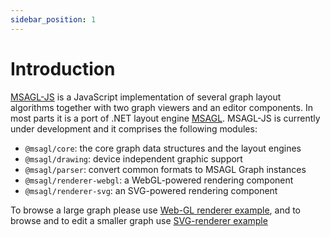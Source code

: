 ```yaml
---
sidebar_position: 1
---
```


# Introduction

[MSAGL-JS](https://github.com/microsoft/msagljs) is a JavaScript implementation of several graph layout algorithms together with two graph viewers and an editor components. In most parts it is a port of .NET layout engine [MSAGL](https://github.com/microsoft/automatic-graph-layout). MSAGL-JS is currently under development and it comprises the following modules:

- `@msagl/core`: the core graph data structures and the layout engines
- `@msagl/drawing`: device independent graphic support
- `@msagl/parser`: convert common formats to MSAGL Graph instances
- `@msagl/renderer-webgl`: a WebGL-powered rendering component
- `@msagl/renderer-svg`: an SVG-powered rendering component

To browse a large graph please use [Web-GL renderer example](https://microsoft.github.io/msagljs/renderer-webgl/index.html),
and to browse and to edit a smaller graph use [SVG-renderer example](https://microsoft.github.io/msagljs/renderer-svg/index.html)

